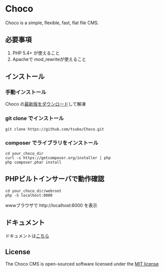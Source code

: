 Choco
=====

Choco is a simple, flexible, fast, flat file CMS.

必要事項
------------
1. PHP 5.4+ が使えること
2. Apacheで mod_rewriteが使えること

インストール
------------
### 手動インストール
Choco の[最新版をダウンロード](https://github.com/tsubo/Choco/zipball/master)して解凍

### git clone でインストール
```
git clone https://github.com/tsubo/Choco.git
```

### composer でライブラリをインストール
```
cd your_choco_dir
curl -s https://getcomposer.org/installer | php
php composer.phar install
```

PHPビルトインサーバで動作確認
-----------------------------
```
cd your_choco_dir/webroot
php -S localhost:8000
```

wwwブラウザで http://localhost:8000 を表示

ドキュメント
-----------------------------
ドキュメントは[こちら](https://github.com/tsubo/Choco/wiki)

License
-----------------------------
The Choco CMS is open-sourced software licensed under the [MIT license](http://opensource.org/licenses/MIT)

